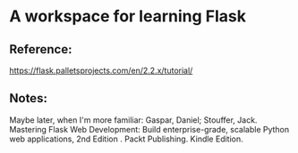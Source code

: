 # A workspace for learning Flask 

## Reference: 
https://flask.palletsprojects.com/en/2.2.x/tutorial/

## Notes:

Maybe later, when I'm more familiar:
Gaspar, Daniel; Stouffer, Jack.  Mastering Flask Web Development:
Build enterprise-grade, scalable Python web applications, 2nd Edition . Packt
Publishing. Kindle Edition. 

